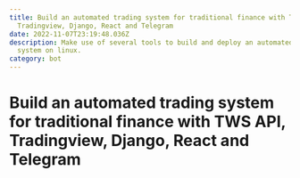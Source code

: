 ```yaml
---
title: Build an automated trading system for traditional finance with TWS API,
  Tradingview, Django, React and Telegram
date: 2022-11-07T23:19:48.036Z
description: Make use of several tools to build and deploy an automated trading
  system on linux.
category: bot
---
```

# Build an automated trading system for traditional finance with TWS API, Tradingview, Django, React and Telegram